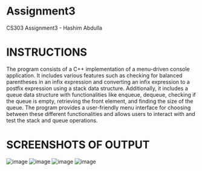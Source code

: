 # Assignment3
CS303 Assignment3 - Hashim Abdulla

# INSTRUCTIONS
The program consists of a C++ implementation of a menu-driven console application. It includes various features such as checking for balanced parentheses in an infix expression and converting an infix expression to a postfix expression using a stack data structure. Additionally, it includes a queue data structure with functionalities like enqueue, dequeue, checking if the queue is empty, retrieving the front element, and finding the size of the queue. The program provides a user-friendly menu interface for choosing between these different functionalities and allows users to interact with and test the stack and queue operations.

 # SCREENSHOTS OF OUTPUT

 ![image](https://github.com/HashAbdulla/Assignment3/assets/113187737/f18a9bf5-c0c3-4b7d-b61b-c9d624c8683a)
 ![image](https://github.com/HashAbdulla/Assignment3/assets/113187737/2f5839ca-ed1f-4108-b690-a51899091c23)
 ![image](https://github.com/HashAbdulla/Assignment3/assets/113187737/4acee1d4-b7cb-45e7-a3d8-a7ab6e8b15bc)
 ![image](https://github.com/HashAbdulla/Assignment3/assets/113187737/6280a4a0-37c7-4c8c-8636-095eb02d29a9)
